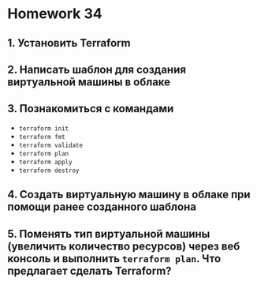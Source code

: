 # Homework 34

## 1. Установить Terraform

## 2. Написать шаблон для создания виртуальной машины в облаке

## 3. Познакомиться с командами

- ```terraform init```
- ```terraform fmt```
- ```terraform validate```
- ```terraform plan```
- ```terraform apply```
- ```terraform destroy```

## 4. Создать виртуальную машину в облаке при помощи ранее созданного шаблона

## 5. Поменять тип виртуальной машины (увеличить количество ресурсов) через веб консоль и выполнить ```terraform plan```. Что предлагает сделать Terraform?
